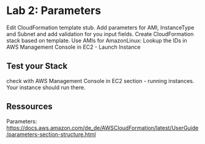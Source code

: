
# Lab 2: Parameters
Edit CloudFormation template stub.
Add parameters for AMI, InstanceType and Subnet and add validation for you input fields.
Create CloudFormation stack based on template.
Use AMIs for AmazonLinux: Lookup the IDs in AWS Management Console in EC2 - Launch Instance

## Test your Stack
check with AWS Management Console in EC2 section - running instances. Your instance should run there.

## Ressources
Parameters: https://docs.aws.amazon.com/de_de/AWSCloudFormation/latest/UserGuide/parameters-section-structure.html